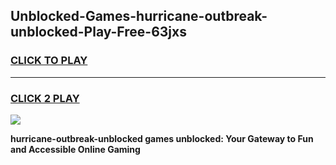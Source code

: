 
## Unblocked-Games-hurricane-outbreak-unblocked-Play-Free-63jxs
<h3>
<a href="https://premium76.site?title=hurricane-outbreak-unblocked&ref=18A1">CLICK TO PLAY</a></h3>
<hr>

<h3>
<a href="https://premium76.site?title=hurricane-outbreak-unblocked&ref=18A1">CLICK 2 PLAY</a>
  
</h3>

<a href="https://premium76.site?title=hurricane-outbreak-unblocked&ref=18A1"><img src="https://clearcache.store/games.png"></a>


**hurricane-outbreak-unblocked games unblocked: Your Gateway to Fun and Accessible Online Gaming**
